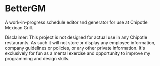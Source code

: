 # BetterGM
A work-in-progress schedule editor and generator for use at Chipotle Mexican Grill.

Disclaimer: This project is not designed for actual use in any Chipotle restaurants. As such it will not store or display any employee information, company guidelines or policies, or any other private information. It's exclusively for fun as a mental exercise and opportunity to improve my programming and design skills.
